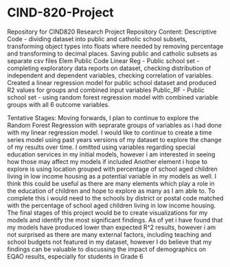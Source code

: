 # CIND-820-Project
Repository for  CIND820 Research Project
Repository Content:
Descriptive Code - dividing dataset into public and catholic school subsets, transforming object types into floats where needed by removing percentage and transforming to decimal places. Saving public and catholic subsets as separate csv files
Elem Public Code Linear Reg - Public school set - completing exploratory data reports on dataset, checking distribution of independent and dependent variables, checking correlation of variables. Created a linear regression model for public school dataset and produced R2 values for groups and combined input variables
Public_RF - Public school set - using random forest regression model with combined variable groups with all 6 outcome variables.

Tentative Stages:
Moving forwards, I plan to continue to explore the Random Forest Regression with seprarate groups of variables as i had done with my linear regression model. I would like to continue to create a time series model using past years versions of my dataset
to explore the change of my results over time. 
I omitted using variables regarding special education services in my initial models, however i am interested in seeing how those may affect my models if included
Another element i  hope to explore is using location grouped with percentage of school aged children living in low income housing as a potential variable in my models as well. I think this could be useful as there are many elements which play a role in the education of children and hope to explore as many as I am able to. 
To complete this i would need to the schools by district or postal code matched with the percentage of school aged children living in low income housing.
The final stages of this project would be to create visualizations for my models and identify the most significant findings. As of yet i have found that my models have produced lower than expected R^2 results, however i am not surprised as there are many external factors, including teaching and school budgets not featured in my dataset, however I do believe that my findings can be valuable to discussing the impact of demographics on EQAO results, especially for students in Grade 6
